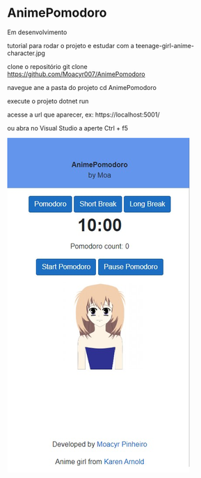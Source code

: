 # AnimePomodoro 
Em desenvolvimento

tutorial para rodar o projeto e estudar com a teenage-girl-anime-character.jpg

clone o repositório
git clone https://github.com/Moacyr007/AnimePomodoro

navegue ane a pasta do projeto
cd AnimePomodoro

execute o projeto
dotnet run

acesse a url que aparecer, ex: https://localhost:5001/

ou abra no Visual Studio a aperte Ctrl + f5

![anime](https://github.com/Moacyr007/AnimePomodoro/blob/master/AnimePomodoro/image.jpg)
